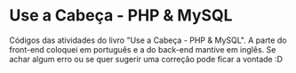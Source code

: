 # Use a Cabeça - PHP & MySQL
Códigos das atividades do livro "Use a Cabeça - PHP & MySQL". A parte do front-end coloquei em português e a do back-end mantive em inglês.
Se achar algum erro ou se quer sugerir uma correção pode ficar a vontade :D

